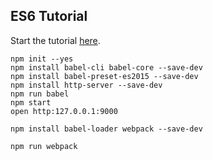 ## ES6 Tutorial

Start the tutorial [here](http://ccoenraets.github.io/es6-tutorial).

```
npm init --yes
npm install babel-cli babel-core --save-dev
npm install babel-preset-es2015 --save-dev
npm install http-server --save-dev
npm run babel
npm start
open http:127.0.0.1:9000

npm install babel-loader webpack --save-dev

npm run webpack
```
